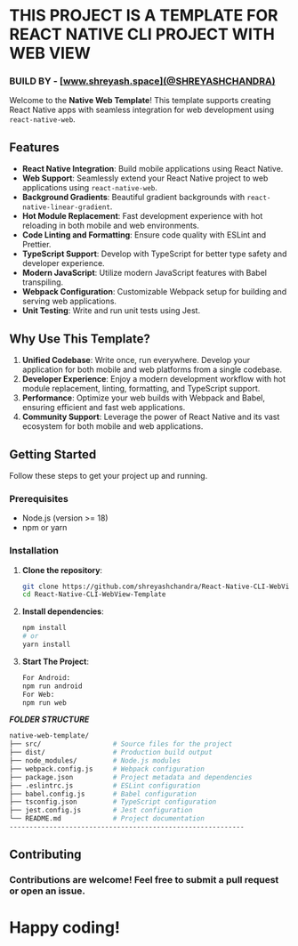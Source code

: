 # THIS PROJECT IS A TEMPLATE FOR REACT NATIVE CLI PROJECT WITH WEB VIEW

### BUILD BY - [www.shreyash.space](@SHREYASHCHANDRA)

Welcome to the **Native Web Template**! This template supports creating React Native apps with seamless integration for web development using `react-native-web`.

## Features

- **React Native Integration**: Build mobile applications using React Native.
- **Web Support**: Seamlessly extend your React Native project to web applications using `react-native-web`.
- **Background Gradients**: Beautiful gradient backgrounds with `react-native-linear-gradient`.
- **Hot Module Replacement**: Fast development experience with hot reloading in both mobile and web environments.
- **Code Linting and Formatting**: Ensure code quality with ESLint and Prettier.
- **TypeScript Support**: Develop with TypeScript for better type safety and developer experience.
- **Modern JavaScript**: Utilize modern JavaScript features with Babel transpiling.
- **Webpack Configuration**: Customizable Webpack setup for building and serving web applications.
- **Unit Testing**: Write and run unit tests using Jest.

## Why Use This Template?

1. **Unified Codebase**: Write once, run everywhere. Develop your application for both mobile and web platforms from a single codebase.
2. **Developer Experience**: Enjoy a modern development workflow with hot module replacement, linting, formatting, and TypeScript support.
3. **Performance**: Optimize your web builds with Webpack and Babel, ensuring efficient and fast web applications.
4. **Community Support**: Leverage the power of React Native and its vast ecosystem for both mobile and web applications.

## Getting Started

Follow these steps to get your project up and running.

### Prerequisites

- Node.js (version >= 18)
- npm or yarn

### Installation

1. **Clone the repository**:

   ```sh
   git clone https://github.com/shreyashchandra/React-Native-CLI-WebView-Template.git
   cd React-Native-CLI-WebView-Template
   
2. **Install dependencies**:
   ```sh
   npm install
   # or
   yarn install

3. **Start The Project**:
   ```sh
   For Android:
   npm run android
   For Web:
   npm run web

***FOLDER STRUCTURE***
```sh
native-web-template/
├── src/                  # Source files for the project
├── dist/                 # Production build output
├── node_modules/         # Node.js modules
├── webpack.config.js     # Webpack configuration
├── package.json          # Project metadata and dependencies
├── .eslintrc.js          # ESLint configuration
├── babel.config.js       # Babel configuration
├── tsconfig.json         # TypeScript configuration
├── jest.config.js        # Jest configuration
└── README.md             # Project documentation
-----------------------------------------------------------
```

 ## Contributing
### Contributions are welcome! Feel free to submit a pull request or open an issue.

# Happy coding!

